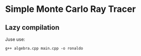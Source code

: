 # Simple Monte Carlo Ray Tracer

## Lazy compilation
Juse use:

`g++ algebra.cpp main.cpp -o ronaldo`
